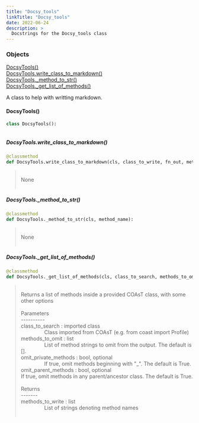 ```yaml
---
title: "Docsy_tools"
linkTitle: "Docsy_tools"
date: 2022-06-24
description: >
  Docstrings for the Docsy_tools class
---
```

### Objects

[DocsyTools()](#docsytools)<br />
[DocsyTools.write_class_to_markdown()](#docsytoolswrite_class_to_markdown)<br />
[DocsyTools._method_to_str()](#docsytools_method_to_str)<br />
[DocsyTools._get_list_of_methods()](#docsytools_get_list_of_methods)<br />

A class to help with writting markdown.
#### DocsyTools()
```python
class DocsyTools():
```

```

```

##### DocsyTools.write_class_to_markdown()
```python
@classmethod
def DocsyTools.write_class_to_markdown(cls, class_to_write, fn_out, method_to_omit=unknown, omit_private_methods=True, omit_parent_methods=True):
```
> <br />
> None<br />
> <br />
##### DocsyTools._method_to_str()
```python
@classmethod
def DocsyTools._method_to_str(cls, method_name):
```
> <br />
> None<br />
> <br />
##### DocsyTools._get_list_of_methods()
```python
@classmethod
def DocsyTools._get_list_of_methods(cls, class_to_search, methods_to_omit=unknown, omit_private_methods=True, omit_parent_methods=True):
```
> <br />
> Returns a list of methods inside a provided COAsT class, with some<br />
> other options<br />
> <br />
> Parameters<br />
> ----------<br />
> class_to_search : imported class<br />
> &nbsp;&nbsp;&nbsp;&nbsp;&nbsp;&nbsp;&nbsp;&nbsp;&nbsp;&nbsp;&nbsp;&nbsp;&nbsp;&nbsp;&nbsp;  Class imported from COAsT (e.g. from coast import Profile)<br />
> methods_to_omit : list<br />
> &nbsp;&nbsp;&nbsp;&nbsp;&nbsp;&nbsp;&nbsp;&nbsp;&nbsp;&nbsp;&nbsp;&nbsp;&nbsp;&nbsp;&nbsp;  List of method strings to omit from the output. The default is [].<br />
> omit_private_methods : bool, optional<br />
> &nbsp;&nbsp;&nbsp;&nbsp;&nbsp;&nbsp;&nbsp;&nbsp;&nbsp;&nbsp;&nbsp;&nbsp;&nbsp;&nbsp;&nbsp;  If true, omit methods beginning with "_". The default is True.<br />
> omit_parent_methods : bool, optional<br />
>    If true, omit methods in any parent/ancestor class. The default is True.<br />
> <br />
> Returns<br />
> -------<br />
> methods_to_write : list<br />
> &nbsp;&nbsp;&nbsp;&nbsp;&nbsp;&nbsp;&nbsp;&nbsp;&nbsp;&nbsp;&nbsp;&nbsp;&nbsp;&nbsp;&nbsp;  List of strings denoting method names<br />
> <br />